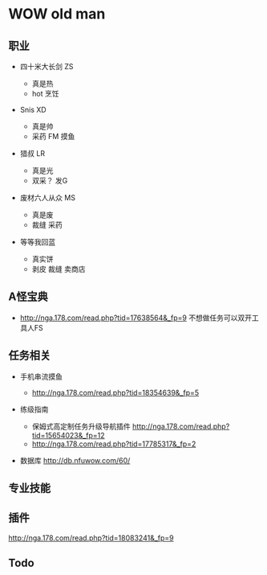 # WOW old man


## 职业

- 四十米大长剑 ZS
    - 真是热
    - hot 烹饪
    
- Snis XD
    - 真是帅
    - 采药 FM 摸鱼
    

- 猎叔 LR
    - 真是光    
    - 双采？ 发G

- 废材六人从众 MS
    - 真是废
    - 裁缝 采药

- 等等我回蓝
    - 真实饼
    - 剥皮 裁缝 卖商店





## A怪宝典
- http://nga.178.com/read.php?tid=17638564&_fp=9 不想做任务可以双开工具人FS

## 任务相关

- 手机串流摸鱼
    - http://nga.178.com/read.php?tid=18354639&_fp=5

- 练级指南
    - 保姆式高定制任务升级导航插件 http://nga.178.com/read.php?tid=15654023&_fp=12
    - http://nga.178.com/read.php?tid=17785317&_fp=2

    
- 数据库 http://db.nfuwow.com/60/

## 专业技能

## 插件

http://nga.178.com/read.php?tid=18083241&_fp=9

## Todo